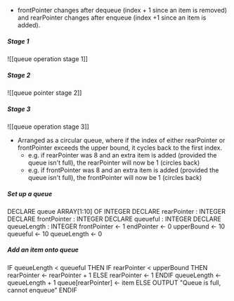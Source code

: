 - frontPointer changes after dequeue (index + 1 since an item is removed) and rearPointer changes after enqueue (index +1 since an item is added).
##### Stage 1
![[queue operation stage 1]]
##### Stage 2
![[queue pointer stage 2]] 

##### Stage 3
![[queue operation stage 3]]

- Arranged as a circular queue, where if the index of either rearPointer or frontPointer exceeds the upper bound, it cycles back to the first index. 
	- e.g. if rearPointer was 8 and an extra item is added (provided the queue isn't full), the rearPointer will now be 1 (circles back)
	- e.g. if frontPointer was 8 and an extra item is added (provided the queue isn't full), the frontPointer will now be 1 (circles back)

##### Set up a queue

DECLARE queue ARRAY\[1:10] OF INTEGER 
DECLARE  rearPointer : INTEGER 
DECLARE frontPointer : INTEGER 
DECLARE queueful : INTEGER 
DECLARE queueLength : INTEGER 
frontPointer ← 1 
endPointer ← 0 
upperBound ← 10 
queueful ← 10 
queueLength ← 0

##### Add an item onto queue
IF queueLength < queueful 
	THEN 
		IF rearPointer < upperBound 
			THEN 
				rearPointer ← rearPointer + 1 
			ELSE rearPointer ← 1 
		ENDIF 
		queueLength ← queueLength + 1 queue[rearPointer] ← item 
	ELSE 
		OUTPUT "Queue is full, cannot enqueue" ENDIF